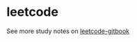 # leetcode

See more study notes on [leetcode-gitbook](https://github.com/sophiiae/leetcode-gitbook)

